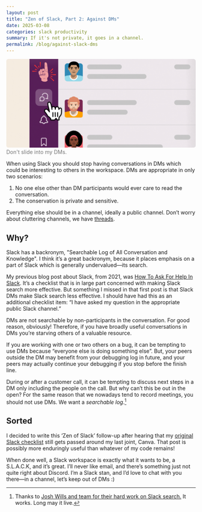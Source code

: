 ```yaml
---
layout: post
title: "Zen of Slack, Part 2: Against DMs"
date: 2025-03-08
categories: slack productivity
summary: If it's not private, it goes in a channel.
permalink: /blog/against-slack-dms
---
```


<figure style="margin: 0; margin-bottom: 1em;">
  <img 
    src="/images/against-slack-dms.gif" 
    alt="An animated gif showing a wagging finger telling you to stop using Slack DMs." 
    style="border-radius: 0.4em;"
  >
  <figcaption style="color: #777;">Don't slide into my DMs.</figcaption>
</figure>

When using Slack you should stop having conversations in DMs which could be interesting to others in the workspace. DMs are appropriate in only two scenarios:

1. No one else other than DM participants would ever care to read the conversation.
2. The conservation is private and sensitive.

Everything else should be in a channel, ideally a public channel. Don’t worry about cluttering channels, we have [threads](https://slack.com/help/articles/115000769927-Use-threads-to-organize-discussions).

## Why?

Slack has a backronym, "Searchable Log of All Conversation and Knowledge". I think it’s a great backronym, because it places emphasis on a part of Slack which is generally undervalued—its search.

My previous blog post about Slack, from 2021, was [How To Ask For Help In Slack](/communication/slack/2021/02/24/how-to-ask-for-help-in-slack/). 
It’s a checklist that is in large part concerned with making Slack search more effective. But something I missed in that first post is that Slack DMs make Slack search less effective. I should have had this as an additional checklist item: “I have asked my question in the appropriate public Slack channel.”

DMs are not searchable by non-participants in the conversation. For good reason, obviously! Therefore, if you have broadly useful conversations in DMs you’re starving others of a valuable resource. 

If you are working with one or two others on a bug, it can be tempting to use DMs because “everyone else is doing something else”. 
But, your peers outside the DM may benefit from your debugging log in future, and your peers may actually continue your debugging if you stop before the finish line.

During or after a customer call, it can be tempting to discuss next steps in a DM only including the people on the call. 
But why can’t this be out in the open? For the same reason that we nowadays tend to record meetings, you should not use DMs. We want a *searchable log*.[^1]

## Sorted

I decided to write this ‘Zen of Slack’ follow-up after hearing that my [original Slack checklist](/communication/slack/2021/02/24/how-to-ask-for-help-in-slack/) still gets passed around my last joint, Canva. That post is possibly more enduringly useful than whatever of my code remains! 

When done well, a Slack workspace is exactly what it wants to be, a S.L.A.C.K, and it’s great. I’ll never like email, and there’s something just not quite right about Discord. I’m a Slack stan, and I’d love to chat with you there—in a channel, let’s keep out of DMs :)

[^1]: Thanks to [Josh Wills and team for their hard work on Slack search.](https://softwareengineeringdaily.com/2020/01/10/slack-data-platform-with-josh-wills/) It works. Long may it live.
